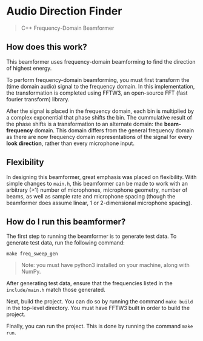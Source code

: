 # Audio Direction Finder

> C++ Frequency-Domain Beamformer

## How does this work?

This beamformer uses frequency-domain beamforming to find the direction of highest energy. 

To perform frequency-domain beamforming, you must first transform the (time domain audio) signal to the frequency domain. In this implementation, the transformation is completed using FFTW3, an open-source FFT (fast fourier transform) library. 

After the signal is placed in the frequency domain, each bin is multiplied by a complex exponential that phase shifts the bin. The cummulative result of the phase shifts is a transformation to an alternate domain: the **beam-frequency** domain. This domain differs from the general frequency domain as there are now frequency domain representations of the signal for every **look direction**, rather than every microphone input.

## Flexibility

In designing this beamformer, great emphasis was placed on flexibility. With simple changes to `main.h`, this beamformer can be made to work with an arbitrary (>1) number of microphones, microphone geometry, number of beams, as well as sample rate and microphone spacing (though the beamformer does assume linear, 1 or 2-dimensional microphone spacing).

## How do I run this beamformer?

The first step to running the beamformer is to generate test data. To generate test data, run the following command:

```
make freq_sweep_gen
```


> Note: you must have python3 installed on your machine, along with NumPy.

After generating test data, ensure that the frequencies listed in the `include/main.h` match those generated.

Next, build the project. You can do so by running the command `make build` in the top-level directory. You must have FFTW3 built in order to build the project.

Finally, you can run the project. This is done by running the command `make run`.
